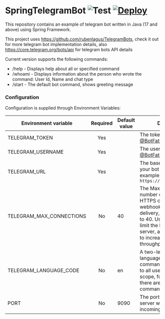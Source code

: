 # SpringTelegramBot ![Test](https://github.com/UnAfraid/SpringTelegramBot/workflows/Test/badge.svg) [![Deploy](https://www.herokucdn.com/deploy/button.svg)](https://heroku.com/deploy?template=https://github.com/UnAfraid/SpringTelegramBot)

This repository contains an example of telegram bot written in Java (17 and above) using Spring Framework.

This project uses https://github.com/rubenlagus/TelegramBots, check it out for more telegram bot implementation details,
also https://core.telegram.org/bots/api for telegram bots API details

Current version supports the following commands:

* /help - Displays help about all or specified command
* /whoami - Displays information about the person who wrote the command: User Id, Name and chat type
* /start - The default bot command, shows greeting message

### Configuration

Configuration is supplied through Environment Variables:

| Environment variable         | Required     | Default value     | Description                                                                                                                                                                                                                            |
|------------------------------|:------------:|-------------------|--------------------------------------------------------------------------------                                                                                                                                                        |
| TELEGRAM_TOKEN               |    Yes       |                   | The token from [@BotFather](https://t.me/BotFather)                                                                                                                                                                                    |
| TELEGRAM_USERNAME            |    Yes       |                   | The username from [@BotFather](https://t.me/BotFather)                                                                                                                                                                                 |
| TELEGRAM_URL                 |    Yes       |                   | The base url on which your bot would listen example: `https://mybot.example.com`                                                                                                                                                       |
| TELEGRAM_MAX_CONNECTIONS     |    No        | 40                | The Maximum allowed number of simultaneous HTTPS connections to the webhook for update delivery, 1-100. Defaults to 40. Use lower values to limit the load on your bot's server, and higher values to increase your bot's throughput   |
| TELEGRAM_LANGUAGE_CODE       |    No        | en                | A two-letter ISO 639-1 language code. If empty, commands will be applied to all users from the given scope, for whose language there are no dedicated commands                                                                         |
| PORT                         |    No        | 9090              | The port on which web server will listen for incoming requests                                                                                                                                                                         |
